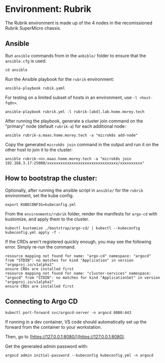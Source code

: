 # Environment: Rubrik
The Rubrik environment is made up of the 4 nodes in the recomissioned Rubrik SuperMicro chassis.

## Ansible
Run `ansible` commands from in the `anbible/` folder to ensure that the `ansible.cfg` is used.

```
cd ansible
```

Run the Ansible playbook for the `rubrik` environment:
```
ansible-playbook rubik.yaml
```

For testing on a limited subset of hosts in an environment, use `-l <host-fqdn>`.
```
ansible-playbook rubrik.yml -l rubrik-[abd].lab.home.morey.tech
```

After running the playbook, generate a cluster join command on the "primary" node (default `rubrik-a`) for each additional node:
```
ansible rubrik-a.maas.home.morey.tech -a "microk8s add-node"
```

Copy the generated `microk8s join` command in the output and run it on the other host to join it to the cluster:
```
ansible rubrik-<n>.maas.home.morey.tech -a "microk8s join 192.168.3.17:25000/xxxxxxxxxxxxxxxxxxxxxxxxxxxxxxxx/xxxxxxxxxx" 
```

## How to bootstrap the cluster:
Optionally, after running the ansible script in `ansible/` for the `rubrik` environment, set the kube config.
```
export KUBECONFIG=kubeconfig.yml
```

From the `environments/rubrik` folder, render the manifests for `argo-cd`  with kustomize, and apply them to the cluster.
```
kubectl kustomize ./bootstrap/argo-cd/ | kubectl --kubeconfig kubeconfig.yml apply -f -
```

If the CRDs aren't registered quickly enough, you may see the following error. Simply re-run the command.
```
resource mapping not found for name: "argo-cd" namespace: "argocd" from "STDIN": no matches for kind "Application" in version "argoproj.io/v1alpha1"
ensure CRDs are installed first
resource mapping not found for name: "cluster-services" namespace: "argocd" from "STDIN": no matches for kind "ApplicationSet" in version "argoproj.io/v1alpha1"
ensure CRDs are installed first
``` 

## Connecting to Argo CD
```
kubectl port-forward svc/argocd-server -n argocd 8080:443
```

If running in a dev container, VS code should automatically set up the forward from the container to your workstation.

Then, go to [https://127.0.0.1:8080/](https://127.0.0.1:8080).

Get the generated admin password with:
```
argocd admin initial-password --kubeconfig kubeconfig.yml -n argocd
```